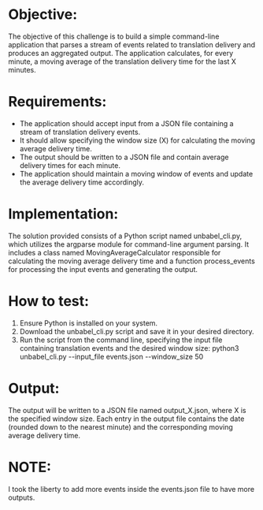 # Objective:
The objective of this challenge is to build a simple command-line application that parses a stream of events related to translation delivery and produces an aggregated output. 
The application calculates, for every minute, a moving average of the translation delivery time for the last X minutes.

# Requirements:
- The application should accept input from a JSON file containing a stream of translation delivery events.
- It should allow specifying the window size (X) for calculating the moving average delivery time.
- The output should be written to a JSON file and contain average delivery times for each minute.
- The application should maintain a moving window of events and update the average delivery time accordingly.

# Implementation:
The solution provided consists of a Python script named unbabel_cli.py, which utilizes the argparse module for command-line argument parsing. It includes a class named MovingAverageCalculator responsible for calculating the moving average delivery time and a function process_events for processing the input events and generating the output.

# How to test:
1. Ensure Python is installed on your system.
2. Download the unbabel_cli.py script and save it in your desired directory.
3. Run the script from the command line, specifying the input file containing translation events and the desired window size: python3 unbabel_cli.py --input_file events.json --window_size 50

# Output:
The output will be written to a JSON file named output_X.json, where X is the specified window size. 
Each entry in the output file contains the date (rounded down to the nearest minute) and the corresponding moving average delivery time.

# NOTE:
I took the liberty to add more events inside the events.json file to have more outputs.
